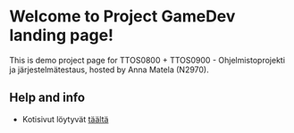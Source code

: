 # Welcome to Project GameDev landing page!

This is demo project page for TTOS0800 + TTOS0900 - Ohjelmistoprojekti ja järjestelmätestaus, hosted by Anna Matela (N2970).

## Help and info

* Kotisivut löytyvät [täältä](http://open-project-framework.pages.labranet.jamk.fi/)




